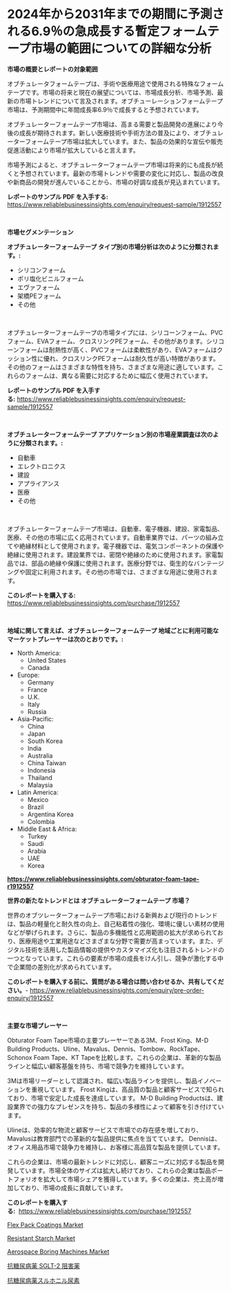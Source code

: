 <p><h1>2024年から2031年までの期間に予測される6.9％の急成長する暫定フォームテープ市場の範囲についての詳細な分析</h1></p><p><strong>市場の概要とレポートの対象範囲</strong></p>
<p><p>オブチュレータフォームテープは、手術や医療用途で使用される特殊なフォームテープです。市場の将来と現在の展望については、市場成長分析、市場予測、最新の市場トレンドについて言及されます。オブチューレーションフォームテープ市場は、予測期間中に年間成長率6.9％で成長すると予想されています。</p><p>オブチュレーターフォームテープ市場は、高まる需要と製品開発の進展により今後の成長が期待されます。新しい医療技術や手術方法の普及により、オブチュレーターフォームテープ市場は拡大しています。また、製品の効果的な宣伝や販売促進活動により市場が拡大していると言えます。</p><p>市場予測によると、オブチュレーターフォームテープ市場は将来的にも成長が続くと予想されています。最新の市場トレンドや需要の変化に対応し、製品の改良や新商品の開発が進んでいることから、市場の好調な成長が見込まれています。</p></p>
<p><strong>レポートのサンプル PDF を入手する:</strong> <a href="https://www.reliablebusinessinsights.com/enquiry/request-sample/1912557">https://www.reliablebusinessinsights.com/enquiry/request-sample/1912557</a></p>
<p>&nbsp;</p>
<p><strong>市場セグメンテーション</strong></p>
<p><strong>オブチュレーターフォームテープ タイプ別の市場分析は次のように分類されます。:</strong></p>
<p><ul><li>シリコンフォーム</li><li>ポリ塩化ビニルフォーム</li><li>エヴァフォーム</li><li>架橋PEフォーム</li><li>その他</li></ul></p>
<p>&nbsp;</p>
<p><p>オブチュレーターフォームテープの市場タイプには、シリコーンフォーム、PVCフォーム、EVAフォーム、クロスリンクPEフォーム、その他があります。シリコーンフォームは耐熱性が高く、PVCフォームは柔軟性があり、EVAフォームはクッション性に優れ、クロスリンクPEフォームは耐久性が高い特徴があります。その他のフォームはさまざまな特性を持ち、さまざまな用途に適しています。これらのフォームは、異なる需要に対応するために幅広く使用されています。</p></p>
<p><strong>レポートのサンプル PDF を入手する:</strong>&nbsp;<a href="https://www.reliablebusinessinsights.com/enquiry/request-sample/1912557">https://www.reliablebusinessinsights.com/enquiry/request-sample/1912557</a></p>
<p>&nbsp;</p>
<p><strong> オブチュレーターフォームテープ アプリケーション別の市場産業調査は次のように分類されます。:</strong></p>
<p><ul><li>自動車</li><li>エレクトロニクス</li><li>建設</li><li>アプライアンス</li><li>医療</li><li>その他</li></ul></p>
<p>&nbsp;</p>
<p><p>オブチュレーターフォームテープ市場は、自動車、電子機器、建設、家電製品、医療、その他の市場に広く応用されています。自動車業界では、パーツの組み立てや絶縁材料として使用されます。電子機器では、電気コンポーネントの保護や絶縁に使用されます。建設業界では、密閉や絶縁のために使用されます。家電製品では、部品の絶縁や保護に使用されます。医療分野では、衛生的なバンテージングや固定に利用されます。その他の市場では、さまざまな用途に使用されます。</p></p>
<p><strong>このレポートを購入する:</strong>&nbsp; <a href="https://www.reliablebusinessinsights.com/purchase/1912557">https://www.reliablebusinessinsights.com/purchase/1912557</a></p>
<p>&nbsp;</p>
<p><strong>地域に関して言えば、オブチュレーターフォームテープ 地域ごとに利用可能なマーケットプレーヤーは次のとおりです。:</strong></p>
<p><ul>
    <li>
        North America:
        <ul>
            <li>United States</li>
            <li>Canada</li>
        </ul>
    </li>
    <li>
        Europe:
        <ul>
            <li>Germany</li>
            <li>France</li>
            <li>U.K.</li>
            <li>Italy</li>
            <li>Russia</li>
        </ul>
    </li>
    <li>
        Asia-Pacific:
        <ul>
            <li>China</li>
            <li>Japan</li>
            <li>South Korea</li>
            <li>India</li>
            <li>Australia</li>
            <li>China Taiwan</li>
            <li>Indonesia</li>
            <li>Thailand</li>
            <li>Malaysia</li>
        </ul>
    </li>
    <li>
        Latin America:
        <ul>
            <li>Mexico</li>
            <li>Brazil</li>
            <li>Argentina Korea</li>
            <li>Colombia</li>
        </ul>
    </li>
    <li>
        Middle East & Africa:
        <ul>
            <li>Turkey</li>
            <li>Saudi</li>
            <li>Arabia</li>
            <li>UAE</li>
            <li>Korea</li>
        </ul>
    </li>
    </ul></p>
<p><strong><a href="https://www.reliablebusinessinsights.com/obturator-foam-tape-r1912557">https://www.reliablebusinessinsights.com/obturator-foam-tape-r1912557</a></strong>&nbsp;</p>
<p><strong>世界の新たなトレンドとは オブチュレーターフォームテープ 市場？</strong></p>
<p><p>世界のオブツレーターフォームテープ市場における新興および現行のトレンドは、製品の軽量化と耐久性の向上、自己粘着性の強化、環境に優しい素材の使用などが挙げられます。さらに、製品の多機能性と応用範囲の拡大が求められており、医療用途や工業用途などさまざまな分野で需要が高まっています。また、デジタル技術を活用した製品情報の提供やカスタマイズ化も注目されるトレンドの一つとなっています。これらの要素が市場の成長をけん引し、競争が激化する中で企業間の差別化が求められています。</p></p>
<p><strong>このレポートを購入する前に、質問がある場合は問い合わせるか、共有してください。</strong>- <a href="https://www.reliablebusinessinsights.com/enquiry/pre-order-enquiry/1912557">https://www.reliablebusinessinsights.com/enquiry/pre-order-enquiry/1912557</a></p>
<p>&nbsp;</p>
<p><strong>主要な市場プレーヤー</strong></p>
<p><p>Obturator Foam Tape市場の主要プレーヤーである3M、Frost King、M-D Building Products、Uline、Mavalus、Dennis、Tombow、RockTape、Schonox Foam Tape、KT Tapeを比較します。これらの企業は、革新的な製品ラインと幅広い顧客基盤を持ち、市場で競争力を維持しています。</p><p>3Mは市場リーダーとして認識され、幅広い製品ラインを提供し、製品イノベーションを重視しています。 Frost Kingは、高品質の製品と顧客サービスで知られており、市場で安定した成長を達成しています。 M-D Building Productsは、建設業界での強力なプレゼンスを持ち、製品の多様性によって顧客を引き付けています。</p><p>Ulineは、効率的な物流と顧客サービスで市場での存在感を増しており、Mavalusは教育部門での革新的な製品提供に焦点を当てています。 Dennisは、オフィス用品市場で競争力を維持し、お客様に高品質な製品を提供しています。</p><p>これらの企業は、市場の最新トレンドに対応し、顧客ニーズに対応する製品を開発しています。市場全体のサイズは拡大し続けており、これらの企業は製品ポートフォリオを拡大して市場シェアを獲得しています。多くの企業は、売上高が増加しており、市場の成長に貢献しています。</p></p>
<p><strong>このレポートを購入する:</strong>&nbsp;&nbsp;<a href="https://www.reliablebusinessinsights.com/purchase/1912557">https://www.reliablebusinessinsights.com/purchase/1912557</a></p>
<p><p><a href="https://github.com/edytherolanlouisejk1miz0wig/Market-Research-Report-List-3/blob/main/flex-pack-coatings-market.md">Flex Pack Coatings Market</a></p><p><a href="https://issuu.com/reportprime-2/docs/resistant-starch-market-size-2030.pptx">Resistant Starch Market</a></p><p><a href="https://github.com/gracielawharr/Market-Research-Report-List-1/blob/main/aerospace-boring-machines-market.md">Aerospace Boring Machines Market</a></p><p><a href="https://github.com/avbqbctihcbe2/Market-Research-Report-List-2/blob/main/3790882113582.md">抗糖尿病薬 SGLT-2 阻害薬</a></p><p><a href="https://github.com/CarlieShields/Market-Research-Report-List-1/blob/main/5657398113581.md">抗糖尿病薬スルホニル尿素</a></p></p>